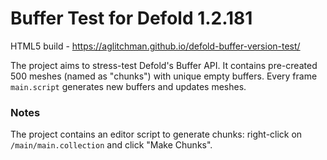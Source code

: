 # Buffer Test for Defold 1.2.181

HTML5 build - https://aglitchman.github.io/defold-buffer-version-test/

The project aims to stress-test Defold's Buffer API. It contains pre-created 500 meshes (named as "chunks") with unique empty buffers. Every frame `main.script` generates new buffers and updates meshes.

### Notes

The project contains an editor script to generate chunks: right-click on `/main/main.collection` and click "Make Chunks".
